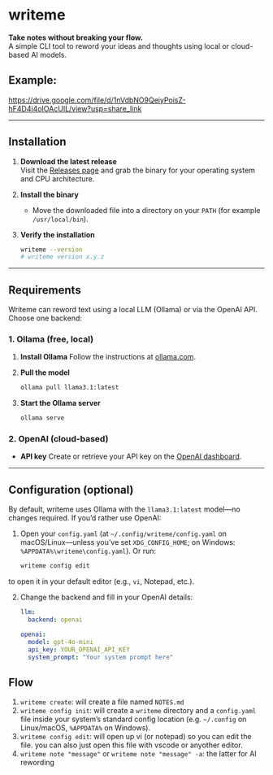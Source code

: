 # writeme

**Take notes without breaking your flow.**  
A simple CLI tool to reword your ideas and thoughts using local or cloud-based AI models.


## Example:
https://drive.google.com/file/d/1nVdbNO9QeiyPoisZ-hF4D4j4oIOAcUIL/view?usp=share_link


---

## Installation

1. **Download the latest release**  
   Visit the [Releases page](https://github.com/vishnuvgn/writeme/releases) and grab the binary for your operating system and CPU architecture.

2. **Install the binary**  
   - Move the downloaded file into a directory on your `PATH` (for example `/usr/local/bin`). 

3. **Verify the installation**  
   ```bash
   writeme --version
   # writeme version x.y.z
---

## Requirements

Writeme can reword text using a local LLM (Ollama) or via the OpenAI API. Choose one backend:

### 1. Ollama (free, local)

1. **Install Ollama**
   Follow the instructions at [ollama.com](https://ollama.com).

2. **Pull the model**

   ```bash
   ollama pull llama3.1:latest
   ```

3. **Start the Ollama server**

   ```bash
   ollama serve
   ```

### 2. OpenAI (cloud-based)

* **API key**
  Create or retrieve your API key on the [OpenAI dashboard](https://platform.openai.com/account/api-keys).

---

## Configuration (optional)

By default, writeme uses Ollama with the `llama3.1:latest` model—no changes required. If you’d rather use OpenAI:


1. Open your `config.yaml` (at `~/.config/writeme/config.yaml` on macOS/Linux—unless you’ve set `XDG_CONFIG_HOME`; on Windows: `%APPDATA%\writeme\config.yaml`). Or run:

   ```bash
   writeme config edit
to open it in your default editor (e.g., `vi`, Notepad, etc.).

2. Change the backend and fill in your OpenAI details:

   ```yaml
   llm:
     backend: openai

   openai:
     model: gpt-4o-mini
     api_key: YOUR_OPENAI_API_KEY
     system_prompt: "Your system prompt here"
## Flow

1. `writeme create`: will create a file named `NOTES.md`
2. `writeme config init`: will create a `writeme` directory and a `config.yaml` file inside your system’s standard config location (e.g. `~/.config` on Linux/macOS, `%APPDATA%` on Windows).
3. `writeme config edit`: will open up vi (or notepad) so you can edit the file. you can also just open this file with vscode or anyother editor.
4. `writeme note "message"` or `writeme note "message" -a`: the latter for AI rewording